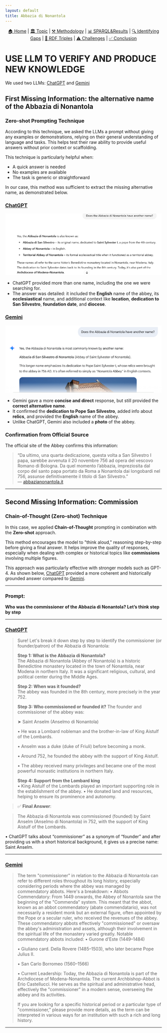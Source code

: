 ```yaml
---
layout: default
title: Abbazia di Nonantola
---
```


<div style="text-align: center; margin-bottom: 20px;">
  <a href="index.html">🏠 Home</a> |
  <a href="topic.html">🏛️ Topic</a> |
  <a href="methodology.html">⚒️ Methodology</a> |
  <a href="sparql.html">📊 SPARQL&Results</a> |
  <a href="gaps.html">🔍 Identifying Gaps</a> |
  <a href="triples.html">🔗 RDF Triples</a> |
  <a href="challenges.html">⚠️ Challenges</a> |
  <a href="conclusion.html">✅ Conclusion</a>
</div>

# USE LLM TO VERIFY AND PRODUCE NEW KNOWLEDGE

We used two LLMs: [ChatGPT](https://chat.openai.com/) and [Gemini](https://gemini.google.com/)

## First Missing Information: the alternative name of the Abbazia di Nonantola

### Zero-shot Prompting Technique

According to this technique, we asked the LLMs a prompt without giving any examples or demonstrations, relying on their general understanding of language and tasks. This helps test their raw ability to provide useful answers without prior context or scaffolding.

This technique is particularly helpful when:

- A quick answer is needed
- No examples are available
- The task is generic or straightforward

In our case, this method was sufficient to extract the missing alternative name, as demonstrated below.

### [ChatGPT](https://chat.openai.com/)

![Screenshot](assets/images/prompt_1.png)

- ChatGPT provided more than one name, including the one we were searching for.
- The answer was detailed: it included the **English** name of the abbey, its **ecclesiastical** name, and additional context like **location**, **dedication to San Silvestro**, **foundation date**, and **diocese**.
  
### [Gemini](https://gemini.google.com/)

![Screenshot](assets/images/prompt_2.png)

- Gemini gave a more **concise and direct** response, but still provided the **correct alternative name**.
- It confirmed the **dedication to Pope San Silvestro**, added info about **relics**, and provided the **English** name of the abbey.
- Unlike ChatGPT, Gemini also included a **photo** of the abbey.

### Confirmation from Official Source

The official site of the Abbey confirms this information:

> “Da ultimo, una quarta dedicazione, questa volta a San Silvestro I papa, sarebbe avvenuta il 20 novembre 756 ad opera del vescovo Romano di Bologna. Da quel momento l’abbazia, impreziosita dal corpo del santo papa portato da Roma a Nonantola dai longobardi nel 756, assunse definitivamente il titolo di San Silvestro.”  
> — [abbazianonantola.it](https://abbazianonantola.it/)

---

## Second Missing Information: Commission

### Chain-of-Thought (Zero-shot) Technique

In this case, we applied **Chain-of-Thought** prompting in combination with the **Zero-shot** approach.

This method encourages the model to "think aloud," reasoning step-by-step before giving a final answer. It helps improve the quality of responses, especially when dealing with complex or historical topics like **commissions** involving multiple figures.

This approach was particularly effective with stronger models such as GPT-4. As shown below, [ChatGPT](https://chat.openai.com/) provided a more coherent and historically grounded answer compared to [Gemini](https://gemini.google.com/).

---

### Prompt:  
**Who was the commissioner of the Abbazia di Nonantola? Let’s think step by step**

---

### [ChatGPT](https://chat.openai.com/)

> Sure! Let's break it down step by step to identify the commissioner (or founder/patron) of the Abbazia di Nonantola:
>
> **Step 1: What is the Abbazia di Nonantola?**  
> The Abbazia di Nonantola (Abbey of Nonantola) is a historic Benedictine monastery located in the town of Nonantola, near Modena in northern Italy. It was a significant religious, cultural, and political center during the Middle Ages.
> 
> **Step 2: When was it founded?**  
> The abbey was founded in the 8th century, more precisely in the year 752.
> 
> **Step 3: Who commissioned or founded it?**
> The founder and commissioner of the abbey was:
> 
> ➤ Saint Anselm (Anselmo di Nonantola)
> 
> • He was a Lombard nobleman and the brother-in-law of King Aistulf of the Lombards.
> 
> • Anselm was a duke (duke of Friuli) before becoming a monk.
> 
> •	Around 752, he founded the abbey with the support of King Aistulf.
> 
> •	The abbey received many privileges and became one of the most powerful monastic institutions in northern Italy.
> 
> **Step 4: Support from the Lombard king**  
> •	King Aistulf of the Lombards played an important supporting role in the establishment of the abbey.
> •	He donated land and resources, helping to ensure its prominence and autonomy.

> ✅ **Final Answer**:  

> The Abbazia di Nonantola was commissioned (founded) by Saint Anselm (Anselmo di Nonantola) in 752, with the support of King Aistulf of the Lombards.

•	ChatGPT talks about “commissioner” as a synonym of “founder” and after providing us with a short historical background, it gives us a precise name: Saint Anselm. 

---

### [Gemini](https://gemini.google.com/)

> The term "commissioner" in relation to the Abbazia di Nonantola can refer to different roles throughout its long history, especially considering periods where the abbey was managed by commendatory abbots.
> Here's a breakdown:
> •	Abbots Commendatory: From 1449 onwards, the Abbey of Nonantola saw the beginning of the "Commenda" system. This meant that the abbot, known as an abbot commendatory (abate commendatario), was not necessarily a resident monk but an external figure, often appointed by the Pope or a secular ruler, who received the revenues of the abbey. These commendatory abbots effectively "commissioned" or oversaw the abbey's administration and assets, although their involvement in the spiritual life of the monastery varied greatly.
> Notable commendatory abbots included:
> •	Gurone d'Este (1449–1484)
> 
> •	Giuliano card. Della Rovere (1485–1503), who later became Pope Julius II.
> 
> •	San Carlo Borromeo (1560–1566)
> 
> •	Current Leadership: Today, the Abbazia di Nonantola is part of the Archdiocese of Modena-Nonantola. The current Archbishop-Abbot is Erio Castellucci. He serves as the spiritual and administrative head, effectively the "commissioner" in a modern sense, overseeing the abbey and its activities.
> 
> If you are looking for a specific historical period or a particular type of "commissioner," please provide more details, as the term can be interpreted in various ways for an institution with such a rich and long history.

---

